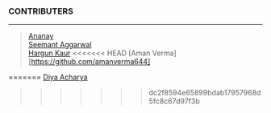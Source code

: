 ### CONTRIBUTERS

***

> [Ananay](https://github.com/fts18)\
[Seemant Aggarwal](https://github.com/seemantaggarwal)\
[Hargun Kaur](https://github.com/hkaur008)
<<<<<<< HEAD
[Aman Verma][https://github.com/amanverma644]

=======
[Diya Acharya](https://github.com/diyaacharya)
>>>>>>> dc2f8594e65899bdab17957968d5fc8c67d97f3b
